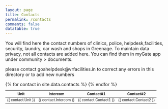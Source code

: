 ```yaml
---
layout: page
title: Contacts
permalink: /contacts
comments: false
datatable: true
---
```

<div class="row justify-content-between">
<div class="col-md-8 pr-5">

<p> You will find here the contact numbers of clinics, police, helpdesk,facilities, security, laundry, car wash and shops in Greenage. To maintain data privacy, not all contacts are added here. You can find them in myGate app under community > documents. </p>

<p>please contact goahelpdesk@vrfacilities.in to correct any errors in this directory or to add new numbers</p>

<table id="example" class="table table-striped table-bordered display" style="width:100%; font-size:0.8em">
   <thead>
      <tr>
         <th>Unit</th>
         <th>Intercom</th>
         <th>Contact#1</th>
         <th>Contact#2</th>
      </tr>
   </thead>
   <tbody>
      {% for contact in site.data.contacts %}
      <tr>
         <td>{{ contact.Unit }}</td>
         <td>{{ contact.Intercom }}</td>
         <td>{{ contact.Contact1 }}</td>
         <td>{{ contact.Contact2 }}</td>
      </tr>
      {% endfor %}
   </tbody>
</table>

</div>
<p></p>

<!--<div class="col-md-4">
<div class="sticky-top sticky-top-80">
<h5>Greenage Address</h5>
<p>Salarpuria Greenage, 7 Hosur Main Road, Next to Oxford College, Bommanahalli, Bengaluru - 560068</p>
<a target="_blank" href="https://goo.gl/maps/DJB7JAjHRAXRLe3W8" class="btn btn-danger">Find us on Google Maps</a> 
</div>
</div>-->

</div>
